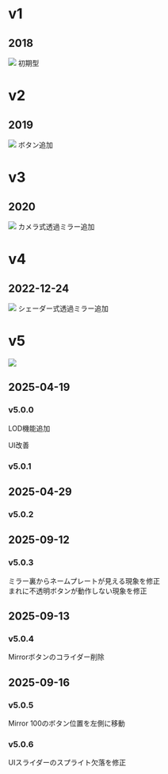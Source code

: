 # v1
## 2018
![](https://github.com/user-attachments/assets/8dfec09f-dac9-464f-8248-1b6d6c119896)
初期型

# v2
## 2019
![](https://github.com/user-attachments/assets/6d9d90ed-ce3f-40eb-9526-5f6811cc9636)
ボタン追加

# v3
## 2020
![](https://github.com/user-attachments/assets/d28f0ddb-e9c2-446a-9251-893ecb0e2cfd)
カメラ式透過ミラー追加

# v4
## 2022-12-24
![](https://github.com/user-attachments/assets/46bbce26-65f3-4154-8b97-fe728a57861a)
シェーダー式透過ミラー追加

# v5
![](https://github.com/user-attachments/assets/a3adfc15-9b21-4cb0-87be-dc6d794f7806)

## 2025-04-19
### v5.0.0
LOD機能追加  

UI改善

### v5.0.1

## 2025-04-29
### v5.0.2

## 2025-09-12
### v5.0.3
ミラー裏からネームプレートが見える現象を修正  
まれに不透明ボタンが動作しない現象を修正

## 2025-09-13
### v5.0.4
Mirrorボタンのコライダー削除

## 2025-09-16
### v5.0.5
Mirror 100のボタン位置を左側に移動

### v5.0.6
UIスライダーのスプライト欠落を修正
